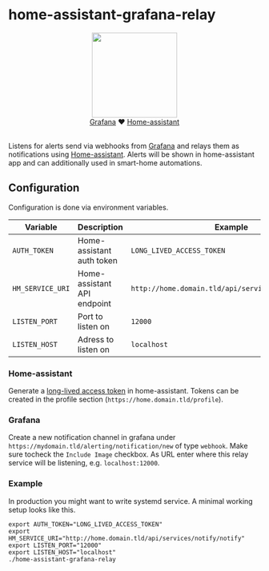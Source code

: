 # home-assistant-grafana-relay

<p align="center">
 <img height="170" src="https://user-images.githubusercontent.com/1719781/138470470-d96ed6b8-0a07-44ef-8af3-7feb7e0f01f2.png"></br>
   <a href="https://grafana.com">Grafana</a> ❤️ <a href="https://www.home-assistant.io">Home-assistant</a></br></br>
</p>

Listens for alerts send via webhooks from [Grafana](https://grafana.com) and relays them 
as notifications using [Home-assistant](https://www.home-assistant.io/). Alerts will be shown in home-assistant app and can additionally used in smart-home automations.

## Configuration

Configuration is done via environment variables. 

| Variable         | Description                 | Example                                             |
| ---------------- | --------------------------- | --------------------------------------------------- |
| `AUTH_TOKEN`     | Home-assistant auth token   | `LONG_LIVED_ACCESS_TOKEN`                           |
| `HM_SERVICE_URI` | Home-assistant API endpoint | `http://home.domain.tld/api/services/notify/notify` |
| `LISTEN_PORT`    | Port to listen on           | `12000`                                             |
| `LISTEN_HOST`    | Adress to listen on         | `localhost`                                         |

### Home-assistant

Generate a [long-lived access token](https://developers.home-assistant.io/docs/auth_api/#long-lived-access-token) in home-assistant. Tokens can be created in the profile section (`https://home.domain.tld/profile`).

### Grafana

Create a new notification channel in grafana under `https://mydomain.tld/alerting/notification/new` of type `webhook`. Make sure tocheck the `Include Image` checkbox. As URL enter where this relay service will be listening, e.g. `localhost:12000`.

### Example

In production you might want to write systemd service. A minimal working setup
looks like this.

```
export AUTH_TOKEN="LONG_LIVED_ACCESS_TOKEN"
export HM_SERVICE_URI="http://home.domain.tld/api/services/notify/notify"
export LISTEN_PORT="12000"
export LISTEN_HOST="localhost"
./home-assistant-grafana-relay
```
